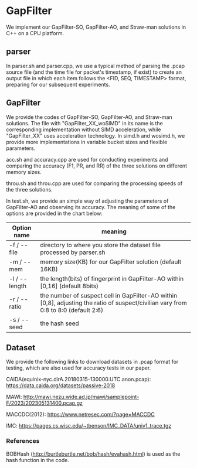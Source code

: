 # GapFilter

We implement our GapFilter-SO, GapFilter-AO, and Straw-man solutions in C++ on a CPU platform. 

## parser

In parser.sh and parser.cpp, we use a typical method of parsing the .pcap source file (and the time file for packet's timestamp, if exist) to create an output file in which each item follows the <FID, SEQ, TIMESTAMP> format, preparing for our subsequent experiments.

## GapFilter

We provide the codes of GapFilter-SO, GapFilter-AO, and Straw-man solutions. The file with "GapFilter_XX_woSIMD" in its name is the corresponding implementation without SIMD acceleration, while "GapFilter_XX" uses acceleration technology. In simd.h and wosimd.h, we provide more implementations in variable bucket sizes and flexible parameters.

acc.sh and accuracy.cpp are used for conducting experiments and comparing the accuracy (F1, PR, and RR) of the three solutions on different memory sizes.

throu.sh and throu.cpp are used for comparing the processing speeds of the three solutions.

In test.sh, we provide an simple way of adjusting the parameters of GapFilter-AO and observing its accuracy. The meaning of some of the options are provided in the chart below: 

| Option name      | meaning                                                               |
|--------------------|-----------------------------------------------------------------------|
| -f / --file        | directory to where you store the dataset file processed by parser.sh                             |
| -m / --mem       | memory size(KB) for our GapFilter solution (default 16KB)                                              |
| -l / --length       | the length(bits) of fingerprint in GapFilter-AO within [0,16] (default 8bits)                                           |
| -r / --ratio       | the number of suspect cell in  GapFilter-AO within [0,8], adjusting the ratio of suspect/civilian vary from 0:8 to 8:0 (default 2:6)                           |
| -s / --seed        | the hash seed                                                   |

## Dataset

We provide the following links to download datasets in .pcap format for testing, which are also used for accuracy tests in our paper.

CAIDA(equinix-nyc.dirA.20180315-130000.UTC.anon.pcap): https://data.caida.org/datasets/passive-2018

MAWI: http://mawi.nezu.wide.ad.jp/mawi/samplepoint-F/2023/202305131400.pcap.gz

MACCDC(2012): https://www.netresec.com/?page=MACCDC

IMC: https://pages.cs.wisc.edu/~tbenson/IMC_DATA/univ1_trace.tgz

### References
BOBHash (http://burtleburtle.net/bob/hash/evahash.html) is used as the hash function in the code.
